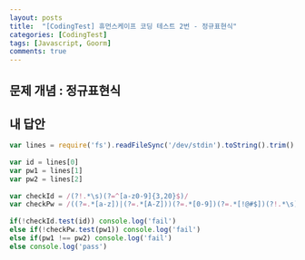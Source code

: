 ```yaml
---
layout: posts
title:  "[CodingTest] 휴먼스케이프 코딩 테스트 2번 - 정규표현식"
categories: [CodingTest]
tags: [Javascript, Goorm]
comments: true
---
```


## 문제 개념 : 정규표현식

## 내 답안

```javascript
var lines = require('fs').readFileSync('/dev/stdin').toString().trim().split('\n');
​
var id = lines[0]
var pw1 = lines[1]
var pw2 = lines[2]
​
var checkId = /(?!.*\s)(?=^[a-z0-9]{3,20}$)/
var checkPw = /((?=.*[a-z])|(?=.*[A-Z]))(?=.*[0-9])(?=.*[!@#$])(?!.*\s)(?=^[a-zA-Z0-9!@#$]{8,20}$)/
​
if(!checkId.test(id)) console.log('fail')
else if(!checkPw.test(pw1)) console.log('fail')
else if(pw1 !== pw2) console.log('fail')
else console.log('pass')
```

<!-- https://docs.google.com/document/d/1EyNSj9bc0BNZg6rgqKYh1wu2LlFF26iVe2SF0LLBCRY/edit -->